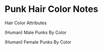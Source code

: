 # Punk Hair Color Notes


Hair Color Attributes









(Human) Male Punks By Color





(Human) Female Punks By Color


